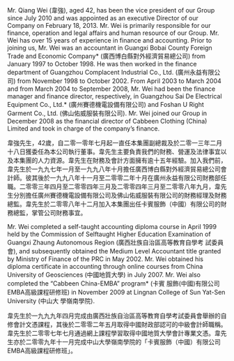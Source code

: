 Mr. Qiang Wei (韋強), aged 42, has been the vice president of our Group since July 2010 and was appointed as an executive Director of our Company on February 18, 2013. Mr. Wei is primarily responsible for our finance, operation and legal affairs and human resource of our Group. Mr. Wei has over 15 years of experience in finance and accounting. Prior to joining us, Mr. Wei was an accountant in Guangxi Bobai County Foreign Trade and Economic Company\* (廣西博白縣對外經濟貿易總公司) from January 1997 to October 1998. He was then worked in the finance department of Guangzhou Complacent Industrial Co., Ltd. (廣州永益有限公司) from November 1998 to October 2002. From April 2003 to March 2004 and from March 2004 to September 2008, Mr. Wei had been the finance manager and finance director, respectively, in Guangzhou Sai De Electrical Equipment Co., Ltd.\* (廣州賽德機電設備有限公司) and Foshan U Right Garment Co., Ltd. (佛山佑威服裝有限公司). Mr. Wei joined our Group in December 2008 as the financial director of Cabbeen Clothing (China) Limited and took in charge of the company’s finance.

韋強先生，42歲，自二零一零年七月起一直任本集團副總裁及於二零一三年二月十八日獲委任為本公司執行董事。韋先生主要負責我們的財務、營運及法律事宜以及本集團的人力資源。韋先生在財務及會計方面擁有逾十五年經驗。加入我們前，韋先生於一九九七年一月至一九九八年十月擔任廣西博白縣對外經濟貿易總公司會計師。彼其後於一九九八年十一月至二零零二年十月在廣州永益有限公司財務部任職。二零零三年四月至二零零四年三月及二零零四年三月至二零零八年九月，韋先生分別擔任廣州賽德機電設備有限公司及佛山佑威服裝有限公司的財務經理及財務總監。韋先生於二零零八年十二月加入本集團出任卡賓服飾（中國）有限公司的財務總監，掌管公司財務事宜。

Mr. Wei completed a self-taught accounting diploma course in April 1999 held by the Commission of Selftaught Higher Education Examination of Guangxi Zhaung Autonomous Region (廣西壯族自治區高等教育自學考 試委員會), and subsequently obtained the Medium Level Accountant title granted by Ministry of Finance of the PRC in May 2002. Mr. Wei obtained his diploma certificate in accounting through online courses from China University of Geosciences (中國地質大學) in July 2007. Mr. Wei also completed the “Cabbeen China-EMBA” program\* (卡賓 服飾(中國)有限公司EMBA高級課程研修班) in November 2009 at Lingnan College of Sun Yat-Sen University (中山大 學嶺南學院).

韋先生於一九九九年四月完成由廣西壯族自治區高等教育自學考試委員會舉辦的自修會計文憑課程，其後於二零零二年五月取得中國財政部認可的中級會計師職稱。韋先生於二零零七年七月通過網上課程學習取得中國地質大學會計專業文憑。韋先生亦於二零零九年十一月完成中山大學嶺南學院的「卡賓服飾（中國）有限公司EMBA高級課程研修班」。